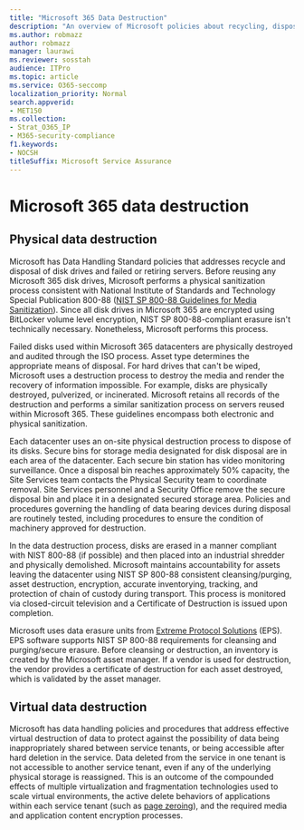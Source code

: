 ```yaml
---
title: "Microsoft 365 Data Destruction"
description: "An overview of Microsoft policies about recycling, disposal, or destruction of Microsoft 365 data center disk drives and servers."
ms.author: robmazz
author: robmazz
manager: laurawi
ms.reviewer: sosstah
audience: ITPro
ms.topic: article
ms.service: O365-seccomp
localization_priority: Normal
search.appverid:
- MET150
ms.collection:
- Strat_O365_IP
- M365-security-compliance
f1.keywords:
- NOCSH
titleSuffix: Microsoft Service Assurance
---
```


# Microsoft 365 data destruction

## Physical data destruction

Microsoft has Data Handling Standard policies that addresses recycle and disposal of disk drives and failed or retiring servers. Before reusing any Microsoft 365 disk drives, Microsoft performs a physical sanitization process consistent with National Institute of Standards and Technology Special Publication 800-88 ([NIST SP 800-88 Guidelines for Media Sanitization](https://nvlpubs.nist.gov/nistpubs/SpecialPublications/NIST.SP.800-88r1.pdf)). Since all disk drives in Microsoft 365 are encrypted using BitLocker volume level encryption, NIST SP 800-88-compliant erasure isn't technically necessary. Nonetheless, Microsoft performs this process.

Failed disks used within Microsoft 365 datacenters are physically destroyed and audited through the ISO process. Asset type determines the appropriate means of disposal. For hard drives that can't be wiped, Microsoft uses a destruction process to destroy the media and render the recovery of information impossible. For example, disks are physically destroyed, pulverized, or incinerated. Microsoft retains all records of the destruction and performs a similar sanitization process on servers reused within Microsoft 365. These guidelines encompass both electronic and physical sanitization.

Each datacenter uses an on-site physical destruction process to dispose of its disks. Secure bins for storage media designated for disk disposal are in each area of the datacenter. Each secure bin station has video monitoring surveillance. Once a disposal bin reaches approximately 50% capacity, the Site Services team contacts the Physical Security team to coordinate removal. Site Services personnel and a Security Office remove the secure disposal bin and place it in a designated secured storage area. Policies and procedures governing the handling of data bearing devices during disposal are routinely tested, including procedures to ensure the condition of machinery approved for destruction.

In the data destruction process, disks are erased in a manner compliant with NIST 800-88 (if possible) and then placed into an industrial shredder and physically demolished. Microsoft maintains accountability for assets leaving the datacenter using NIST SP 800-88 consistent cleansing/purging, asset destruction, encryption, accurate inventorying, tracking, and protection of chain of custody during transport. This process is monitored via closed-circuit television and a Certificate of Destruction is issued upon completion.

Microsoft uses data erasure units from [Extreme Protocol Solutions](https://www.enterprisedataerasure.com/) (EPS). EPS software supports NIST SP 800-88 requirements for cleansing and purging/secure erasure. Before cleansing or destruction, an inventory is created by the Microsoft asset manager. If a vendor is used for destruction, the vendor provides a certificate of destruction for each asset destroyed, which is validated by the asset manager.

## Virtual data destruction

Microsoft has data handling policies and procedures that address effective virtual destruction of data to protect against the possibility of data being inappropriately shared between service tenants, or being accessible after hard deletion in the service. Data deleted from the service in one tenant is not accessible to another service tenant, even if any of the underlying physical storage is reassigned. This is an outcome of the compounded effects of multiple virtualization and fragmentation technologies used to scale virtual environments, the active delete behaviors of applications within each service tenant (such as [page zeroing](https://docs.microsoft.com/office365/securitycompliance/office-365-exchange-online-data-deletion#page-zeroing)), and the required media and application content encryption processes.